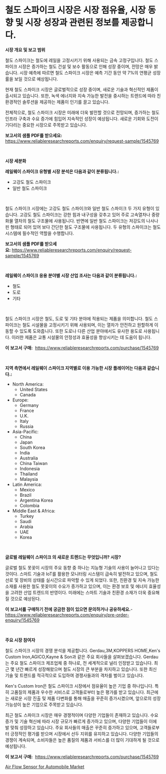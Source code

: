 <p><h1>철도 스파이크 시장은 시장 점유율, 시장 동향 및 시장 성장과 관련된 정보를 제공합니다.</h1></p><p><strong>시장 개요 및 보고 범위</strong></p>
<p><p>철도 스파이크는 철도에 레일을 고정시키기 위해 사용되는 금속 고정구입니다. 철도 스파이크 시장은 증가하는 철도 건설 및 보수 활동으로 인해 성장 중이며, 전망은 매우 밝습니다. 시장 예측에 따르면 철도 스파이크 시장은 예측 기간 동안 약 7%의 연평균 성장률을 보일 것으로 예상됩니다.</p><p>현재 철도 스파이크 시장은 글로벌적으로 성장 중이며, 새로운 기술과 혁신적인 제품이 출시되고 있습니다. 또한, 녹색 에너지와 지속 가능한 발전을 중시하는 트렌드에 따라 친환경적인 솔루션을 제공하는 제품이 인기를 끌고 있습니다.</p><p>전체적으로, 철도 스파이크 시장은 미래에 더욱 발전할 것으로 전망되며, 증가하는 철도 인프라 구축과 수요 증가에 힘입어 지속적인 성장이 예상됩니다. 새로운 기회와 도전이 기다리는 중요한 시장으로 주목받고 있습니다.</p></p>
<p><strong>보고서의 샘플 PDF를 받으세요:</strong> <a href="https://www.reliableresearchreports.com/enquiry/request-sample/1545769">https://www.reliableresearchreports.com/enquiry/request-sample/1545769</a></p>
<p>&nbsp;</p>
<p><strong>시장 세분화</strong></p>
<p><strong>레일웨이 스파이크 유형별 시장 분석은 다음과 같이 분류됩니다.:</strong></p>
<p><ul><li>고강도 철도 스파이크</li><li>일반 철도 스파이크</li></ul></p>
<p>&nbsp;</p>
<p><p>철도 스파이크 시장에는 고강도 철도 스파이크와 일반 철도 스파이크 두 가지 유형이 있습니다. 고강도 철도 스파이크는 강한 힘과 내구성을 갖추고 있어 주로 고속열차나 중량화물 열차의 철도 구조물에 사용됩니다. 반면에 일반 철도 스파이크는 저강도의 나사나 핀 형태로 되어 있어 보다 간단한 철도 구조물에 사용됩니다. 두 유형의 스파이크는 철도 시스템에 필수적인 역할을 수행합니다.</p></p>
<p><strong>보고서의 샘플 PDF를 받으세요:</strong>&nbsp;<a href="https://www.reliableresearchreports.com/enquiry/request-sample/1545769">https://www.reliableresearchreports.com/enquiry/request-sample/1545769</a></p>
<p>&nbsp;</p>
<p><strong> 레일웨이 스파이크 응용 분야별 시장 산업 조사는 다음과 같이 분류됩니다.:</strong></p>
<p><ul><li>철도</li><li>도로</li><li>기타</li></ul></p>
<p>&nbsp;</p>
<p><p>철도 스파이크 시장은 철도, 도로 및 기타 분야에 적용되는 제품을 의미합니다. 철도 스파이크는 철도 시설물을 고정시키기 위해 사용되며, 이는 열차가 안전하고 원할하게 이동할 수 있도록 도와줍니다. 또한 도로나 다른 산업 분야에서도 유사한 용도로 사용됩니다. 이러한 제품은 교통 시설물의 안정성과 효율성을 향상시키는 데 도움이 됩니다.</p></p>
<p><strong>이 보고서 구매:</strong>&nbsp; <a href="https://www.reliableresearchreports.com/purchase/1545769">https://www.reliableresearchreports.com/purchase/1545769</a></p>
<p>&nbsp;</p>
<p><strong>지역 측면에서 레일웨이 스파이크 지역별로 이용 가능한 시장 플레이어는 다음과 같습니다.:</strong></p>
<p><ul>
    <li>
        North America:
        <ul>
            <li>United States</li>
            <li>Canada</li>
        </ul>
    </li>
    <li>
        Europe:
        <ul>
            <li>Germany</li>
            <li>France</li>
            <li>U.K.</li>
            <li>Italy</li>
            <li>Russia</li>
        </ul>
    </li>
    <li>
        Asia-Pacific:
        <ul>
            <li>China</li>
            <li>Japan</li>
            <li>South Korea</li>
            <li>India</li>
            <li>Australia</li>
            <li>China Taiwan</li>
            <li>Indonesia</li>
            <li>Thailand</li>
            <li>Malaysia</li>
        </ul>
    </li>
    <li>
        Latin America:
        <ul>
            <li>Mexico</li>
            <li>Brazil</li>
            <li>Argentina Korea</li>
            <li>Colombia</li>
        </ul>
    </li>
    <li>
        Middle East & Africa:
        <ul>
            <li>Turkey</li>
            <li>Saudi</li>
            <li>Arabia</li>
            <li>UAE</li>
            <li>Korea</li>
        </ul>
    </li>
    </ul></p>
<p>&nbsp;</p>
<p><strong>글로벌 레일웨이 스파이크 의 새로운 트렌드는 무엇입니까? 시장?</strong></p>
<p><p>글로벌 철도 못꽂이 시장의 주요 동향 중 하나는 지능형 기술의 사용이 늘어나고 있다는 것이다. 스마트 기술과 IoT를 활용한 모니터링 시스템이 급속히 발전하고 있으며, 철도 선로 및 장비의 상태를 실시간으로 파악할 수 있게 되었다. 또한, 친환경 및 지속 가능한 소재를 사용한 철도 못꽂이의 수요가 증가하고 있으며, 이는 환경 보호 및 에너지 효율성을 고려한 산업 트렌드의 반영이다. 미래에는 스마트 기술과 친환경 소재가 더욱 중요해질 것으로 예상된다.</p></p>
<p><strong>이 보고서를 구매하기 전에 궁금한 점이 있으면 문의하거나 공유하세요.</strong>- <a href="https://www.reliableresearchreports.com/enquiry/pre-order-enquiry/1545769">https://www.reliableresearchreports.com/enquiry/pre-order-enquiry/1545769</a></p>
<p>&nbsp;</p>
<p><strong>주요 시장 참여자</strong></p>
<p><p>철도 스파이크 시장의 경쟁 분석을 제공합니다. Gerdau,3M,KOPPERS HOME,Ken's Custom Iron,AGICO,Kayne & Son과 같은 주요 회사들을 살펴보겠습니다. Gerdau는 주요 철도 스파이크 제조업체 중 하나로, 전 세계적으로 널리 인정받고 있습니다. 최근 몇 년간 빠르게 성장해왔으며 철도 시장의 큰 부분을 차지하고 있습니다. 또한 최신 기술 및 트렌드를 적극적으로 도입하여 경쟁사들과의 격차를 벌이고 있습니다.</p><p>Ken's Custom Iron은 철도 스파이크 시장에서 점유율이 높은 기업 중 하나입니다. 특히 고품질의 제품과 우수한 서비스로 고객들로부터 높은 평가를 받고 있습니다. 최근에는 새로운 시장 진출 및 제품 다변화를 통해 매출을 꾸준히 증가시켰으며, 앞으로의 성장 가능성이 높은 기업으로 주목받고 있습니다.</p><p>최근 철도 스파이크 시장은 매우 경쟁적이며 다양한 기업들이 존재하고 있습니다. 수요증가 및 기술 혁신에 따라 시장 규모가 빠르게 증가하고 있으며, 다양한 기업들이 이에 발 맞춰 성장하고 있습니다. 주요 회사들의 매출은 꾸준히 증가하고 있으며, 고객들로부터 긍정적인 평가를 받으며 시장에서 선두 지위를 유지하고 있습니다. 다양한 기업들의 경쟁이 계속되며, 소비자들은 높은 품질의 제품과 서비스를 더 많이 기대하게 될 것으로 예상됩니다.</p></p>
<p><strong>이 보고서 구매:</strong>&nbsp;&nbsp;<a href="https://www.reliableresearchreports.com/purchase/1545769">https://www.reliableresearchreports.com/purchase/1545769</a></p>
<p><p><a href="https://github.com/PeterParrish5/Market-Research-Report-List-4/blob/main/air-flow-sensor-for-automobile-market.md">Air Flow Sensor for Automobile Market</a></p></p>
